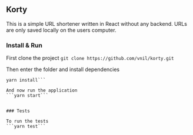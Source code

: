 ## Korty

This is a simple URL shortener written in React without any backend.
URLs are only saved locally on the users computer.

### Install & Run

First clone the project
```git clone https://github.com/vnil/korty.git```

Then enter the folder and install dependencies
```cd korty
yarn install```

And now run the application
```yarn start```


### Tests

To run the tests
```yarn test```
